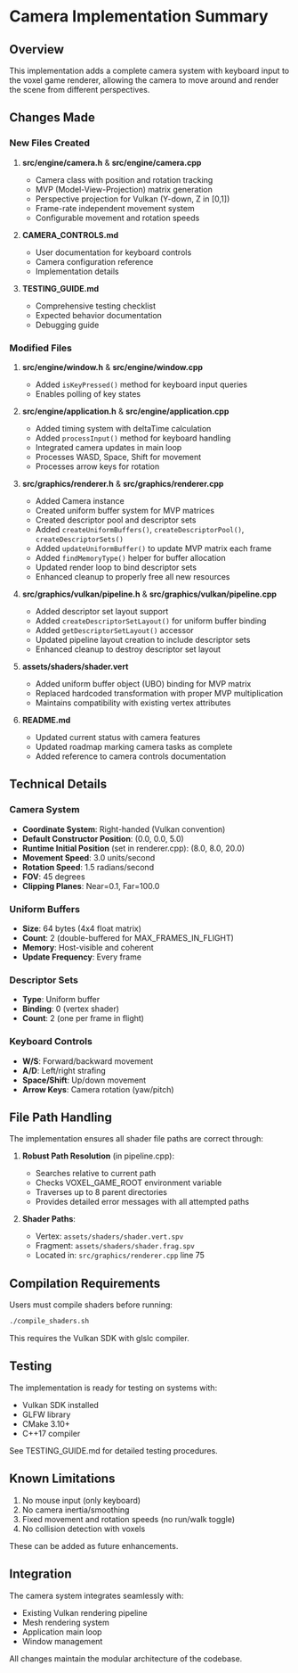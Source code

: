 # Camera Implementation Summary

## Overview
This implementation adds a complete camera system with keyboard input to the voxel game renderer, allowing the camera to move around and render the scene from different perspectives.

## Changes Made

### New Files Created

1. **src/engine/camera.h** & **src/engine/camera.cpp**
   - Camera class with position and rotation tracking
   - MVP (Model-View-Projection) matrix generation
   - Perspective projection for Vulkan (Y-down, Z in [0,1])
   - Frame-rate independent movement system
   - Configurable movement and rotation speeds

2. **CAMERA_CONTROLS.md**
   - User documentation for keyboard controls
   - Camera configuration reference
   - Implementation details

3. **TESTING_GUIDE.md**
   - Comprehensive testing checklist
   - Expected behavior documentation
   - Debugging guide

### Modified Files

1. **src/engine/window.h** & **src/engine/window.cpp**
   - Added `isKeyPressed()` method for keyboard input queries
   - Enables polling of key states

2. **src/engine/application.h** & **src/engine/application.cpp**
   - Added timing system with deltaTime calculation
   - Added `processInput()` method for keyboard handling
   - Integrated camera updates in main loop
   - Processes WASD, Space, Shift for movement
   - Processes arrow keys for rotation

3. **src/graphics/renderer.h** & **src/graphics/renderer.cpp**
   - Added Camera instance
   - Created uniform buffer system for MVP matrices
   - Created descriptor pool and descriptor sets
   - Added `createUniformBuffers()`, `createDescriptorPool()`, `createDescriptorSets()`
   - Added `updateUniformBuffer()` to update MVP matrix each frame
   - Added `findMemoryType()` helper for buffer allocation
   - Updated render loop to bind descriptor sets
   - Enhanced cleanup to properly free all new resources

4. **src/graphics/vulkan/pipeline.h** & **src/graphics/vulkan/pipeline.cpp**
   - Added descriptor set layout support
   - Added `createDescriptorSetLayout()` for uniform buffer binding
   - Added `getDescriptorSetLayout()` accessor
   - Updated pipeline layout creation to include descriptor sets
   - Enhanced cleanup to destroy descriptor set layout

5. **assets/shaders/shader.vert**
   - Added uniform buffer object (UBO) binding for MVP matrix
   - Replaced hardcoded transformation with proper MVP multiplication
   - Maintains compatibility with existing vertex attributes

6. **README.md**
   - Updated current status with camera features
   - Updated roadmap marking camera tasks as complete
   - Added reference to camera controls documentation

## Technical Details

### Camera System
- **Coordinate System**: Right-handed (Vulkan convention)
- **Default Constructor Position**: (0.0, 0.0, 5.0)
- **Runtime Initial Position** (set in renderer.cpp): (8.0, 8.0, 20.0)
- **Movement Speed**: 3.0 units/second
- **Rotation Speed**: 1.5 radians/second
- **FOV**: 45 degrees
- **Clipping Planes**: Near=0.1, Far=100.0

### Uniform Buffers
- **Size**: 64 bytes (4x4 float matrix)
- **Count**: 2 (double-buffered for MAX_FRAMES_IN_FLIGHT)
- **Memory**: Host-visible and coherent
- **Update Frequency**: Every frame

### Descriptor Sets
- **Type**: Uniform buffer
- **Binding**: 0 (vertex shader)
- **Count**: 2 (one per frame in flight)

### Keyboard Controls
- **W/S**: Forward/backward movement
- **A/D**: Left/right strafing
- **Space/Shift**: Up/down movement
- **Arrow Keys**: Camera rotation (yaw/pitch)

## File Path Handling

The implementation ensures all shader file paths are correct through:

1. **Robust Path Resolution** (in pipeline.cpp):
   - Searches relative to current path
   - Checks VOXEL_GAME_ROOT environment variable
   - Traverses up to 8 parent directories
   - Provides detailed error messages with all attempted paths

2. **Shader Paths**:
   - Vertex: `assets/shaders/shader.vert.spv`
   - Fragment: `assets/shaders/shader.frag.spv`
   - Located in: `src/graphics/renderer.cpp` line 75

## Compilation Requirements

Users must compile shaders before running:
```bash
./compile_shaders.sh
```

This requires the Vulkan SDK with glslc compiler.

## Testing

The implementation is ready for testing on systems with:
- Vulkan SDK installed
- GLFW library
- CMake 3.10+
- C++17 compiler

See TESTING_GUIDE.md for detailed testing procedures.

## Known Limitations

1. No mouse input (only keyboard)
2. No camera inertia/smoothing
3. Fixed movement and rotation speeds (no run/walk toggle)
4. No collision detection with voxels

These can be added as future enhancements.

## Integration

The camera system integrates seamlessly with:
- Existing Vulkan rendering pipeline
- Mesh rendering system
- Application main loop
- Window management

All changes maintain the modular architecture of the codebase.
